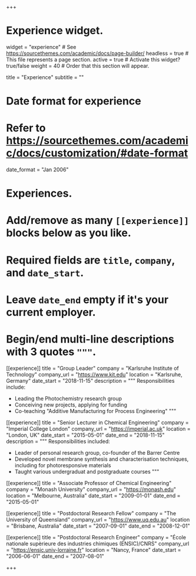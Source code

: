 +++
# Experience widget.
widget = "experience"  # See https://sourcethemes.com/academic/docs/page-builder/
headless = true  # This file represents a page section.
active = true  # Activate this widget? true/false
weight = 40  # Order that this section will appear.

title = "Experience"
subtitle = ""

# Date format for experience
#   Refer to https://sourcethemes.com/academic/docs/customization/#date-format
date_format = "Jan 2006"

# Experiences.
#   Add/remove as many `[[experience]]` blocks below as you like.
#   Required fields are `title`, `company`, and `date_start`.
#   Leave `date_end` empty if it's your current employer.
#   Begin/end multi-line descriptions with 3 quotes `"""`.
[[experience]]
  title = "Group Leader"
  company = "Karlsruhe Institute of Technology"
  company_url = "https://www.kit.edu"
  location = "Karlsruhe, Germany"
  date_start = "2018-11-15"
  description = """
  Responsibilities include:

  * Leading the Photochemistry research group
  * Conceiving new projects, applying for funding
  * Co-teaching "Additive Manufacturing for Process Engineering"
  """

[[experience]]
  title = "Senior Lecturer in Chemical Engineering"
  company = "Imperial College London"
  company_url = "https://imperial.ac.uk"
  location = "London, UK"
  date_start = "2015-05-01"
  date_end = "2018-11-15"
  description = """
  Responsibilities included:

  * Leader of personal research group, co-founder of the
  Barrer Centre
  * Developed novel membrane synthesis and characterisation techniques, including for photoresponsive materials
  * Taught various undergraduat and postgraduate courses
  """

[[experience]]
  title = "Associate Professor of Chemical Engineering"
  company = "Monash University"
  company_url = "https://monash.edu"
  location = "Melbourne, Australia"
  date_start = "2009-01-01"
  date_end = "2015-05-01"

[[experience]]
  title = "Postdoctoral Research Fellow"
  company = "The University of Queensland"
  company_url = "https://www.uq.edu.au"
  location = "Brisbane, Australia"
  date_start = "2007-09-01"
  date_end = "2008-12-01"

[[experience]]
  title = "Postdoctoral Research Engineer"
  company = "École nationale supèrieure des industries chimiques (ENSIC)/CNRS"
  company_url = "https://ensic.univ-lorraine.fr"
  location = "Nancy, France"
  date_start = "2006-06-01"
  date_end = "2007-08-01"


+++

